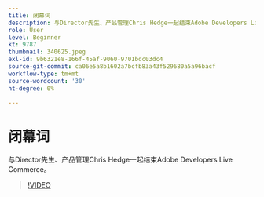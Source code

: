 ```yaml
---
title: 闭幕词
description: 与Director先生、产品管理Chris Hedge一起结束Adobe Developers Live Commerce。
role: User
level: Beginner
kt: 9787
thumbnail: 340625.jpeg
exl-id: 9b6321e8-166f-45af-9060-9701bdc03dc4
source-git-commit: ca06e5a8b1602a7bcfb83a43f529680a5a96bacf
workflow-type: tm+mt
source-wordcount: '30'
ht-degree: 0%

---
```


# 闭幕词

与Director先生、产品管理Chris Hedge一起结束Adobe Developers Live Commerce。

>[!VIDEO](https://video.tv.adobe.com/v/340625/?quality=12&learn=on)
